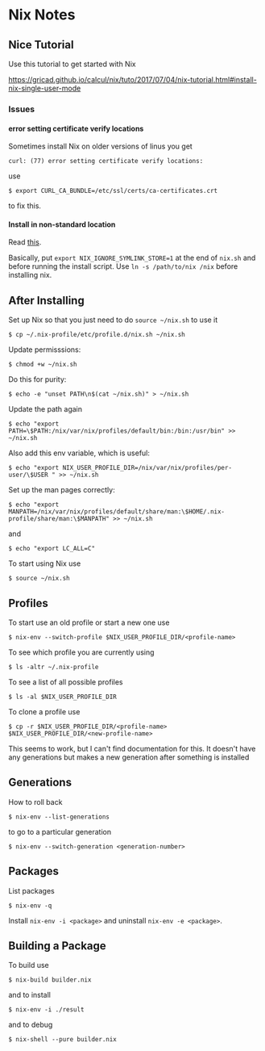 # Nix Notes

## Nice Tutorial

Use this tutorial to get started with Nix

https://gricad.github.io/calcul/nix/tuto/2017/07/04/nix-tutorial.html#install-nix-single-user-mode

### Issues

#### error setting certificate verify locations

Sometimes install Nix on older versions of linus you get

```
curl: (77) error setting certificate verify locations:
```

use

```
$ export CURL_CA_BUNDLE=/etc/ssl/certs/ca-certificates.crt
```

to fix this.

#### Install in non-standard location

Read [this](https://stackoverflow.com/questions/29236953/can-nix-be-installed-in-a-different-location-other-than-nix).

Basically, put `export NIX_IGNORE_SYMLINK_STORE=1` at the end of
`nix.sh` and before running the install script. Use `ln -s
/path/to/nix /nix` before installing nix.

## After Installing

Set up Nix so that you just need to do `source ~/nix.sh` to use it

    $ cp ~/.nix-profile/etc/profile.d/nix.sh ~/nix.sh

Update permisssions:

    $ chmod +w ~/nix.sh

Do this for purity:

    $ echo -e "unset PATH\n$(cat ~/nix.sh)" > ~/nix.sh

Update the path again

    $ echo "export PATH=\$PATH:/nix/var/nix/profiles/default/bin:/bin:/usr/bin" >> ~/nix.sh

Also add this env variable, which is useful:

    $ echo "export NIX_USER_PROFILE_DIR=/nix/var/nix/profiles/per-user/\$USER " >> ~/nix.sh

Set up the man pages correctly:

    $ echo "export MANPATH=/nix/var/nix/profiles/default/share/man:\$HOME/.nix-profile/share/man:\$MANPATH" >> ~/nix.sh

and
   
    $ echo "export LC_ALL=C"
    
To start using Nix use

    $ source ~/nix.sh

## Profiles

To start use an old profile or start a new one use

    $ nix-env --switch-profile $NIX_USER_PROFILE_DIR/<profile-name>

To see which profile you are currently using

    $ ls -altr ~/.nix-profile

To see a list of all possible profiles

    $ ls -al $NIX_USER_PROFILE_DIR

To clone a profile use

    $ cp -r $NIX_USER_PROFILE_DIR/<profile-name> $NIX_USER_PROFILE_DIR/<new-profile-name>

This seems to work, but I can't find documentation for this. It
doesn't have any generations but makes a new generation after
something is installed

## Generations

How to roll back

    $ nix-env --list-generations

to go to a particular generation

    $ nix-env --switch-generation <generation-number>

## Packages

List packages

    $ nix-env -q

Install `nix-env -i <package>` and uninstall `nix-env -e <package>`.

## Building a Package

To build use

    $ nix-build builder.nix

and to install

    $ nix-env -i ./result

and to debug

    $ nix-shell --pure builder.nix
